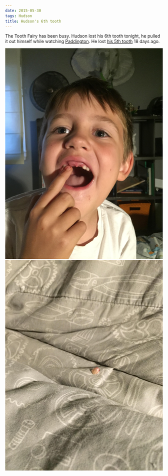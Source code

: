 ```yaml
---
date: 2015-05-30
tags: Hudson
title: Hudson's 6th tooth
---
```

<!--
date: 2015-05-30
tags: Hudson 
-->
The Tooth Fairy has been busy. Hudson lost his 6th tooth tonight, he pulled it out himself while watching [Paddington](http://www.rottentomatoes.com/m/paddington_2014/). He lost [his 5th tooth](http://troyandgay.com/2015/05/12/Hudson's-5th%20tooth.html) 18 days ago. 

![Title](/img/IMG_5962.JPG)
![Title](/img/IMG_5961.JPG)